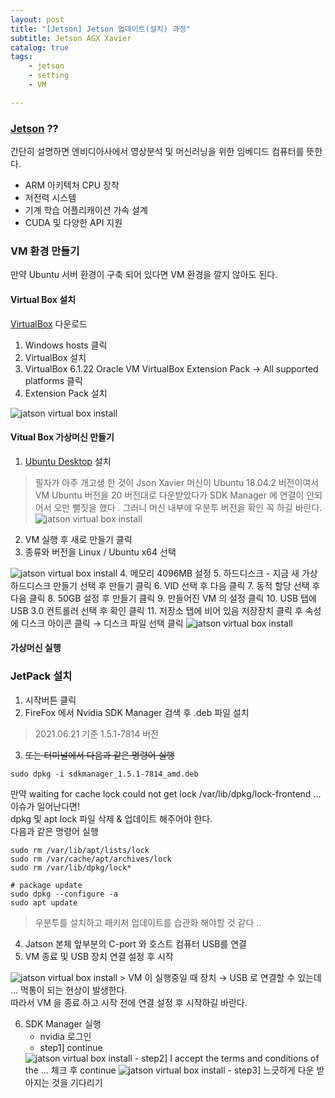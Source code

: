 ```yaml
---
layout: post
title: "[Jetson] Jetson 업데이트(설치) 과정"
subtitle: Jetson AGX Xavier
catalog: true
tags: 
    - jetson
    - setting
    - VM

---
```

### [Jetson](https://www.nvidia.com/ko-kr/autonomous-machines/embedded-systems/product-development/) ??
간단히 설명하면 엔비디아사에서 영상분석 및 머신러닝을 위한 임베디드 컴퓨터를 뜻한다.
- ARM 아키텍처 CPU 장착
- 저전력 시스템
- 기계 학습 어플리캐이션 가속 설계
- CUDA 및 다양한 API 지원

### VM 환경 만들기
만약 Ubuntu 서버 환경이 구축 되어 있다면 VM 환경을 깔지 않아도 된다.
#### Virtual Box 설치
[VirtualBox](https://www.virtualbox.org/wiki/Downloads) 다운로드
1. Windows hosts 클릭
2. VirtualBox 설치
3. VirtualBox 6.1.22 Oracle VM VirtualBox Extension Pack →  All supported platforms 클릭
4. Extension Pack 설치
<img data-action="zoom" src='{{ "/img/post/jatson-virtual-box-install.jpg" | relative_url }}' alt='jatson virtual box install'>

#### Vitual Box 가상머신 만들기
1. [Ubuntu Desktop](http://old-releases.ubuntu.com/releases/18.04.2/) 설치

>필자가 아주 개고생 한 것이 Json Xavier 머신이 Ubuntu 18.04.2 버전이여서 VM Ubuntu 버전을
>20 버전대로 다운받았다가 SDK Manager 에 연결이 안되어서 오만 뻘짓을 했다 . 
>그러니 머신 내부에 우분투 버전을 확인 꼭 하길 바란다. 
> <img data-action="zoom" src='{{ "/img/post/jatson-setting-3.png" | relative_url }}' alt='jatson virtual box install'>

2. VM 실행 후 새로 만들기 클릭
3. 종류와 버전을 Linux / Ubuntu x64 선택
<img data-action="zoom" src='{{ "/img/post/jatson-virtual-box-setting-1.jpg" | relative_url }}' alt='jatson virtual box install'>
4. 메모리 4096MB 설정
5. 하드디스크 - 지금 새 가상 하드디스크 만들기 선택 후 만들기 클릭
6. VID 선택 후 다음 클릭
7. 동적 할당 선택 후 다음 클릭
8. 50GB 설정 후 만들기 클릭
9. 만들어진 VM 의 설정 클릭
10. USB 탭에 USB 3.0 컨트롤러 선택 후 확인 클릭
11. 저장소 탭에 비어 있음 저장장치 클릭 후 속성에 디스크 아이콘 클릭 → 디스크 파일 선택 클릭
<img data-action="zoom" src='{{ "/img/post/jatson-virtual-box-setting-2.jpg" | relative_url }}' alt='jatson virtual box install'>

#### 가상머신 실행

### JetPack 설치

1. 시작버튼 클릭
2. FireFox 에서 Nvidia SDK Manager 검색 후 .deb 파일 설치

> 2021.06.21 기준 1.5.1-7814 버전

3. ~~또는 터미널에서 다음과 같은 명령어 실행~~

```shell script
sudo dpkg -i sdkmanager_1.5.1-7814_amd.deb
```


만약 waiting for cache lock could not get lock /var/lib/dpkg/lock-frontend ... 이슈가 일어난다면! <br>
dpkg 및  apt lock 파일 삭제 & 업데이트 해주어야 한다.<br>
다음과 같은 명령어 실행


```shell script
sudo rm /var/lib/apt/lists/lock
sudo rm /var/cache/apt/archives/lock
sudo rm /var/lib/dpkg/lock*

# package update
sudo dpkg --configure -a
sudo apt update
``` 


> 우분투를 설치하고 패키저 업데이트를 습관화 해야할 것 같다 ..

4. Jatson 본체 앞부분의 C-port 와 호스트 컴퓨터 USB를 연결
5. VM 종료 및 USB 장치 연결 설정 후 시작
<img data-action="zoom" src='{{ "/img/post/jatson-setting-2.png" | relative_url }}' alt='jatson virtual box install'>
>  VM 이 실행중일 때 장치 → USB 로 연결할 수 있는데 ... 먹통이 되는 현상이 발생한다. <br>
   따라서 VM 을 종료 하고 시작 전에 연결 설정 후 시작하길 바란다.

6. SDK Manager 실행
    - nvidia 로그인
    - step1] continue
    <img data-action="zoom" src='{{ "/img/post/jatson-setting-4.png" | relative_url }}' alt='jatson virtual box install'>
    - step2] I accept the terms and conditions of the ... 체크 후 continue
    <img data-action="zoom" src='{{ "/img/post/jatson-setting-5.jpg" | relative_url }}' alt='jatson virtual box install'>
    - step3] 느긋하게 다운 받아지는 것을 기다리기
    


